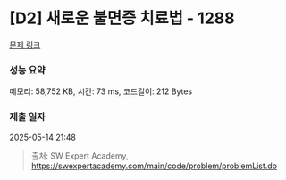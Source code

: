 # [D2] 새로운 불면증 치료법 - 1288 

[문제 링크](https://swexpertacademy.com/main/code/problem/problemDetail.do?contestProbId=AV18_yw6I9MCFAZN) 

### 성능 요약

메모리: 58,752 KB, 시간: 73 ms, 코드길이: 212 Bytes

### 제출 일자

2025-05-14 21:48



> 출처: SW Expert Academy, https://swexpertacademy.com/main/code/problem/problemList.do